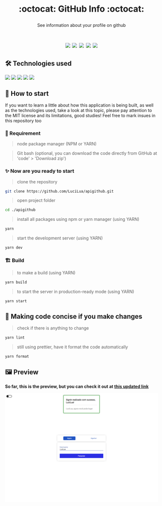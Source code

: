 # <p align="center">:octocat: GitHub Info :octocat:</p>

<p align="center">See information about your profile on github</p>

<h1 align="center">
<img src="https://img.shields.io/apm/l/react?style=flat-square"> <img src="https://img.shields.io/github/stars/LuciLua/apigithub?style=flat-square">
<img src="https://img.shields.io/github/last-commit/LuciLua/apigithub?style=flat-square"> <img src="https://img.shields.io/github/commit-activity/w/LuciLua/apigithub?style=flat-square"> <img src="https://img.shields.io/github/languages/code-size/LuciLua/apigithub">

## 🛠 Technologies used

<img src="https://img.shields.io/badge/HTML5-E34F26?style=for-the-badge&logo=html5&logoColor=white"> <img src="https://img.shields.io/badge/JavaScript-F7DF1E?style=for-the-badge&logo=javascript&logoColor=black"> <img src="https://img.shields.io/badge/Sass-CC6699?style=for-the-badge&logo=sass&logoColor=white">
<img src="https://img.shields.io/badge/React-20232A?style=for-the-badge&logo=react&logoColor=61DAFB">
<img src="https://img.shields.io/badge/Next-black?style=for-the-badge&logo=next.js&logoColor=white">

## 🚀 How to start

If you want to learn a little about how this application is being built, as well as the technologies used, take a look at this topic, please pay attention to the MIT license and its limitations, good studies! Feel free to mark insues in this repository too

### 📌 Requirement

> node package manager (NPM or YARN)

> Git bash (optional, you can download the code directly from GitHub at 'code' > 'Download zip')

### ✨ Now are you ready to start

> clone the repository

```bash
git clone https://github.com/LuciLua/apigithub.git
```

> open project folder

```bash
cd ./apigithub
```

> install all packages using npm or yarn manager (using YARN)

```bash
yarn
```

> start the development server (using YARN)

```bash
yarn dev
```

### 🏗 Build

> to make a build (using YARN)

```bash
yarn build
```

> to start the server in production-ready mode (using YARN)

```bash
yarn start
```

## 👥 Making code concise if you make changes

> check if there is anything to change

```bash
yarn lint
```

> still using prettier, have it format the code automatically

```bash
yarn format
```

## 🖼 Preview

**So far, this is the preview, but you can check it out at [this updated link](https://socialmusic.vercel.app/)**

<img src="./screenshot.png"/>